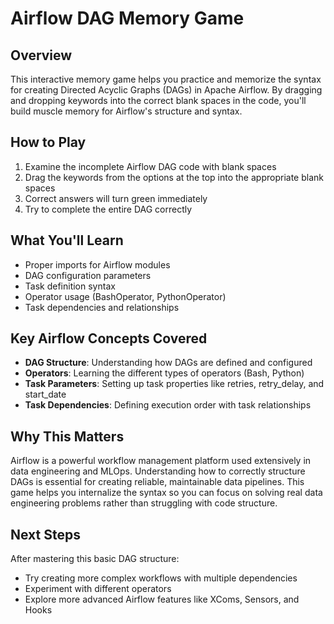 # Airflow DAG Memory Game

## Overview
This interactive memory game helps you practice and memorize the syntax for creating Directed Acyclic Graphs (DAGs) in Apache Airflow. By dragging and dropping keywords into the correct blank spaces in the code, you'll build muscle memory for Airflow's structure and syntax.

## How to Play
1. Examine the incomplete Airflow DAG code with blank spaces
2. Drag the keywords from the options at the top into the appropriate blank spaces
3. Correct answers will turn green immediately
4. Try to complete the entire DAG correctly

## What You'll Learn
- Proper imports for Airflow modules
- DAG configuration parameters
- Task definition syntax
- Operator usage (BashOperator, PythonOperator)
- Task dependencies and relationships

## Key Airflow Concepts Covered
- **DAG Structure**: Understanding how DAGs are defined and configured
- **Operators**: Learning the different types of operators (Bash, Python)
- **Task Parameters**: Setting up task properties like retries, retry_delay, and start_date
- **Task Dependencies**: Defining execution order with task relationships

## Why This Matters
Airflow is a powerful workflow management platform used extensively in data engineering and MLOps. Understanding how to correctly structure DAGs is essential for creating reliable, maintainable data pipelines. This game helps you internalize the syntax so you can focus on solving real data engineering problems rather than struggling with code structure.

## Next Steps
After mastering this basic DAG structure:
- Try creating more complex workflows with multiple dependencies
- Experiment with different operators
- Explore more advanced Airflow features like XComs, Sensors, and Hooks

